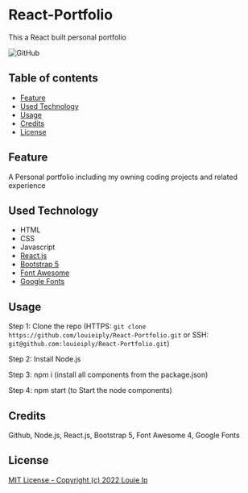# React-Portfolio
This a React built personal portfolio

![GitHub](https://img.shields.io/badge/license-MIT-red)

## Table of contents

  - [Feature](#feature)
  - [Used Technology](#used-technology)
  - [Usage](#usage)
  - [Credits](#credits)
  - [License](#license)


## Feature

A Personal portfolio including my owning coding projects and related experience

## Used Technology

- HTML
- CSS
- Javascript
- [React.js](https://reactjs.org/)
- [Bootstrap 5](https://getbootstrap.com/docs/5.2/getting-started/introduction/)
- [Font Awesome](https://fontawesome.com/v5/download)
- [Google Fonts](https://fonts.google.com/)

## Usage

Step 1: Clone the repo (HTTPS: `git clone https://github.com/louieiply/React-Portfolio.git` or SSH: `git@github.com:louieiply/React-Portfolio.git`)

Step 2: Install Node.js

Step 3: npm i (install all components from the package.json)

Step 4: npm start (to Start the node components)

## Credits

Github, Node.js, React.js, Bootstrap 5, Font Awesome 4, Google Fonts

## License
[MIT License - Copyright (c) 2022 Louie Ip](./LICENSE)